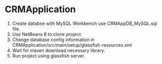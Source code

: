 # CRMApplication
1. Create databse with MySQL Workbench use CRMAppDB_MySQL.sql file.
2. Use NetBeans 8 to clone project.
3. Change database config information in CRMApplication/src/main/setup/glassfish-resources.xml
4. Wait for maven download necessary library.
5. Run project using glassfish server.
